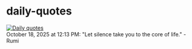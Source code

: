 # daily-quotes
[![Daily quotes](https://github.com/ceepu8/daily-quotes/actions/workflows/daily-quote.yml/badge.svg)](https://github.com/ceepu8/daily-quotes/actions/workflows/daily-quote.yml)<br/>
October 18, 2025 at 12:13 PM: "Let silence take you to the core of life." - Rumi
